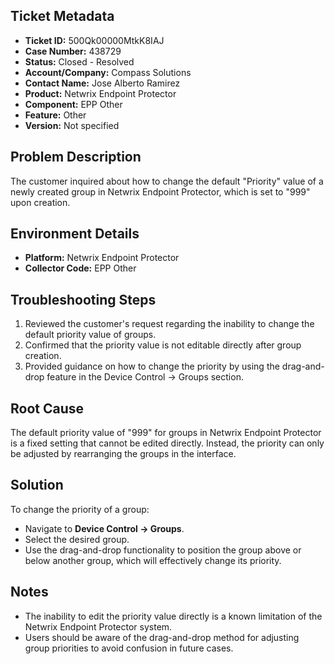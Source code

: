 ## Ticket Metadata
- **Ticket ID:** 500Qk00000MtkK8IAJ
- **Case Number:** 438729
- **Status:** Closed - Resolved
- **Account/Company:** Compass Solutions
- **Contact Name:** Jose Alberto Ramirez
- **Product:** Netwrix Endpoint Protector
- **Component:** EPP Other
- **Feature:** Other
- **Version:** Not specified

## Problem Description
The customer inquired about how to change the default "Priority" value of a newly created group in Netwrix Endpoint Protector, which is set to "999" upon creation.

## Environment Details
- **Platform:** Netwrix Endpoint Protector
- **Collector Code:** EPP Other

## Troubleshooting Steps
1. Reviewed the customer's request regarding the inability to change the default priority value of groups.
2. Confirmed that the priority value is not editable directly after group creation.
3. Provided guidance on how to change the priority by using the drag-and-drop feature in the Device Control -> Groups section.

## Root Cause
The default priority value of "999" for groups in Netwrix Endpoint Protector is a fixed setting that cannot be edited directly. Instead, the priority can only be adjusted by rearranging the groups in the interface.

## Solution
To change the priority of a group:
- Navigate to **Device Control -> Groups**.
- Select the desired group.
- Use the drag-and-drop functionality to position the group above or below another group, which will effectively change its priority.

## Notes
- The inability to edit the priority value directly is a known limitation of the Netwrix Endpoint Protector system.
- Users should be aware of the drag-and-drop method for adjusting group priorities to avoid confusion in future cases.
